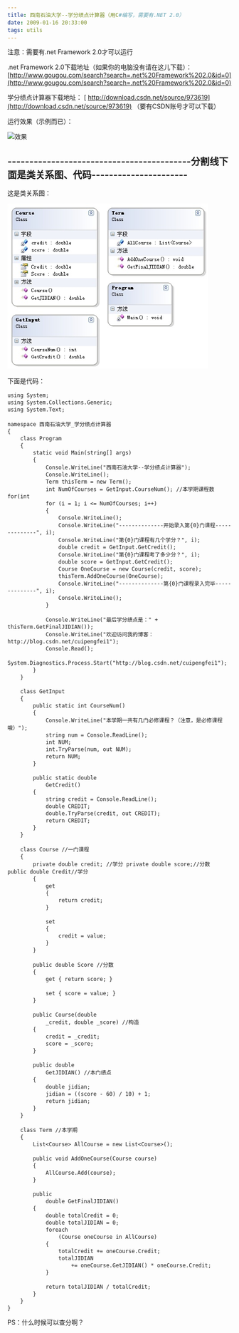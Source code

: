 ```yaml
---
title: 西南石油大学--学分绩点计算器（用C#编写，需要有.NET 2.0）
date: 2009-01-16 20:33:00
tags: utils
---
```

注意：需要有.net Framework 2.0才可以运行

.net Framework 2.0下载地址（如果你的电脑没有请在这儿下载）：
[http://www.gougou.com/search?search=.net%20Framework%202.0&id=0](http://www.gougou.com/search?search=.net%20Framework%202.0&id=0)

学分绩点计算器下载地址：
[ http://download.csdn.net/source/973619](http://download.csdn.net/source/973619)
（要有CSDN账号才可以下载）

运行效果（示例而已）：


![效果](/images/images/p_blog_csdn_net/cuipengfei1/EntryImages/20090116/%E6%88%AA%E5%9B%BE03.jpg)

------------------------------------------分割线下面是类关系图、代码----------------------
--------------------------

这是类关系图：


![类关系图](/images/images/p_blog_csdn_net/cuipengfei1/EntryImages/20090116/ClassDiagram1.jpg)

下面是代码：

```
using System;
using System.Collections.Generic;
using System.Text;

namespace 西南石油大学_学分绩点计算器
{
    class Program
    {
        static void Main(string[] args)
        {
            Console.WriteLine("西南石油大学--学分绩点计算器");
            Console.WriteLine();
            Term thisTerm = new Term();
            int NumOfCourses = GetInput.CourseNum(); //本学期课程数 for(int
            for (i = 1; i <= NumOfCourses; i++)
            {
                Console.WriteLine();
                Console.WriteLine("--------------开始录入第{0}门课程--------------", i);
                Console.WriteLine("第{0}门课程有几个学分？", i);
                double credit = GetInput.GetCredit();
                Console.WriteLine("第{0}门课程考了多少分？", i);
                double score = GetInput.GetCredit();
                Course OneCourse = new Course(credit, score);
                thisTerm.AddOneCourse(OneCourse);
                Console.WriteLine("--------------第{0}门课程录入完毕--------------", i);
                Console.WriteLine();
            }

            Console.WriteLine("最后学分绩点是：" + thisTerm.GetFinalJIDIAN());
            Console.WriteLine("欢迎访问我的博客：http://blog.csdn.net/cuipengfei1");
            Console.Read();
            System.Diagnostics.Process.Start("http://blog.csdn.net/cuipengfei1");
        }
    }

    class GetInput
    {
        public static int CourseNum()
        {
            Console.WriteLine("本学期一共有几门必修课程？（注意，是必修课程哦）");
            string num = Console.ReadLine();
            int NUM;
            int.TryParse(num, out NUM);
            return NUM;
        }

        public static double
            GetCredit()
        {
            string credit = Console.ReadLine();
            double CREDIT;
            double.TryParse(credit, out CREDIT);
            return CREDIT;
        }
    }

    class Course //一门课程
    {
        private double credit; //学分 private double score;//分数 public double Credit//学分
        {
            get
            {
                return credit;
            }

            set
            {
                credit = value;
            }
        }

        public double Score //分数
        {
            get { return score; }

            set { score = value; }
        }

        public Course(double
            _credit, double _score) //构造
        {
            credit = _credit;
            score = _score;
        }

        public double
            GetJIDIAN() //本门绩点
        {
            double jidian;
            jidian = ((score - 60) / 10) + 1;
            return jidian;
        }
    }

    class Term //本学期
    {
        List<Course> AllCourse = new List<Course>();

        public void AddOneCourse(Course course)
        {
            AllCourse.Add(course);
        }

        public
            double GetFinalJIDIAN()
        {
            double totalCredit = 0;
            double totalJIDIAN = 0;
            foreach
                (Course oneCourse in AllCourse)
            {
                totalCredit += oneCourse.Credit;
                totalJIDIAN
                    += oneCourse.GetJIDIAN() * oneCourse.Credit;
            }

            return totalJIDIAN / totalCredit;
        }
    }
}
```

PS：什么时候可以查分啊？



